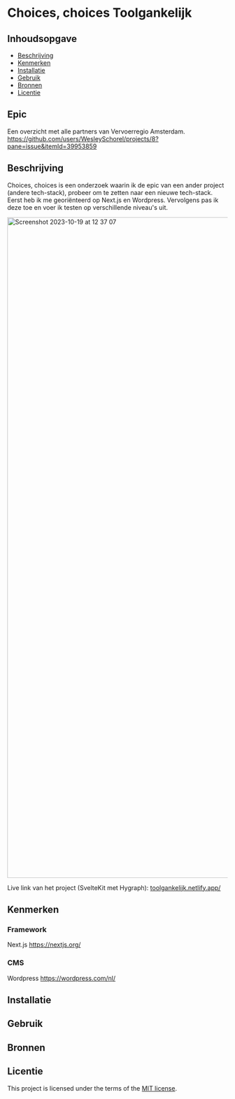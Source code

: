 # Choices, choices Toolgankelijk
<!-- Geef je project een titel en schrijf in één zin wat het is -->

## Inhoudsopgave

  * [Beschrijving](#beschrijving)
  * [Kenmerken](#kenmerken)
  * [Installatie](#installatie)
  * [Gebruik](#gebruik)
  * [Bronnen](#bronnen)
  * [Licentie](#licentie)

## Epic

Een overzicht met alle partners van Vervoerregio Amsterdam.
https://github.com/users/WesleySchorel/projects/8?pane=issue&itemId=39953859

## Beschrijving
<!-- In de Beschrijving staat hoe je project er uit ziet, hoe het werkt en wat je er mee kan. -->
Choices, choices is een onderzoek waarin ik de epic van een ander project (andere tech-stack), probeer om te zetten naar een nieuwe tech-stack. Eerst heb ik me georiënteerd op Next.js en Wordpress. Vervolgens pas ik deze toe en voer ik testen op verschillende niveau's uit.
<!-- Voeg een mooie poster visual toe 📸 -->
<img width="1512" alt="Screenshot 2023-10-19 at 12 37 07" src="https://github.com/tom-2810/choices-choices-the-tech-stack/assets/112861614/b310c1ff-9b00-4c42-8326-a99157cc4dfe">

<!-- Voeg een link toe naar Github Pages 🌐-->
Live link van het project (SvelteKit met Hygraph):
[
toolgankelijk.netlify.app/](https://toolgankelijk.netlify.app/)


## Kenmerken
<!-- Bij Kenmerken staat welke technieken zijn gebruikt en hoe. Wat is de HTML structuur? Wat zijn de belangrijkste dingen in CSS? Wat is er met Javascript gedaan en hoe? Misschien heb je een framwork of library gebruikt? -->
### Framework
Next.js
https://nextjs.org/

### CMS
Wordpress
https://wordpress.com/nl/

## Installatie

## Gebruik

## Bronnen

## Licentie

This project is licensed under the terms of the [MIT license](./LICENSE).
